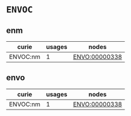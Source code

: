 # `ENVOC`

## enm

| curie    |   usages | nodes                                                 |
|----------|----------|-------------------------------------------------------|
| ENVOC:nm |        1 | [ENVO:00000338](https://bioregistry.io/ENVO:00000338) |

## envo

| curie    |   usages | nodes                                                 |
|----------|----------|-------------------------------------------------------|
| ENVOC:nm |        1 | [ENVO:00000338](https://bioregistry.io/ENVO:00000338) |

